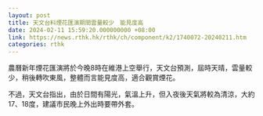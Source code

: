 ```yaml
---
layout: post
title: 天文台料煙花匯演期間雲量較少　能見度高
date: 2024-02-11 15:59:20.000000000 +08:00
link: https://news.rthk.hk/rthk/ch/component/k2/1740072-20240211.htm
categories: rthk
---
```


農曆新年煙花匯演將於今晚8時在維港上空舉行，天文台預測，屆時天晴，雲量較少，稍後轉吹東風，整體而言能見度高，適合觀賞煙花。

不過，天文台指出，由於日間有陽光，氣溫上升，但入夜後天氣將較為清涼，大約17、18度，建議市民晚上外出時要帶外套。
